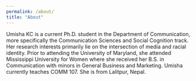 ```yaml
---
permalink: /about/
title: "About"
---
```


Umisha KC is a current Ph.D. student in the Department of Communication, more specifically the Communication Sciences and Social Cognition track. Her research interests primarily lie on the intersection of media and racial identity. Prior to attending the University of Maryland, she attended Mississippi University for Women where she received her B.S. in Communication with minors in General Business and Marketing. Umisha currently teaches COMM 107. She is from Lalitpur, Nepal.
